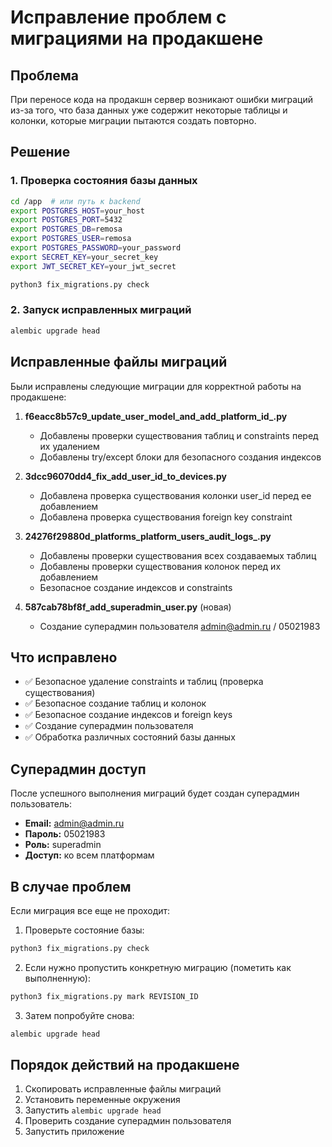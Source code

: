 # Исправление проблем с миграциями на продакшене

## Проблема
При переносе кода на продакшн сервер возникают ошибки миграций из-за того, что база данных уже содержит некоторые таблицы и колонки, которые миграции пытаются создать повторно.

## Решение

### 1. Проверка состояния базы данных

```bash
cd /app  # или путь к backend
export POSTGRES_HOST=your_host
export POSTGRES_PORT=5432
export POSTGRES_DB=remosa
export POSTGRES_USER=remosa
export POSTGRES_PASSWORD=your_password
export SECRET_KEY=your_secret_key
export JWT_SECRET_KEY=your_jwt_secret

python3 fix_migrations.py check
```

### 2. Запуск исправленных миграций

```bash
alembic upgrade head
```

## Исправленные файлы миграций

Были исправлены следующие миграции для корректной работы на продакшене:

1. **f6eacc8b57c9_update_user_model_and_add_platform_id_.py**
   - Добавлены проверки существования таблиц и constraints перед их удалением
   - Добавлены try/except блоки для безопасного создания индексов

2. **3dcc96070dd4_fix_add_user_id_to_devices.py**
   - Добавлена проверка существования колонки user_id перед ее добавлением
   - Добавлена проверка существования foreign key constraint

3. **24276f29880d_platforms_platform_users_audit_logs_.py**
   - Добавлены проверки существования всех создаваемых таблиц
   - Добавлены проверки существования колонок перед их добавлением
   - Безопасное создание индексов и constraints

4. **587cab78bf8f_add_superadmin_user.py** (новая)
   - Создание суперадмин пользователя admin@admin.ru / 05021983

## Что исправлено

- ✅ Безопасное удаление constraints и таблиц (проверка существования)
- ✅ Безопасное создание таблиц и колонок
- ✅ Безопасное создание индексов и foreign keys
- ✅ Создание суперадмин пользователя
- ✅ Обработка различных состояний базы данных

## Суперадмин доступ

После успешного выполнения миграций будет создан суперадмин пользователь:
- **Email:** admin@admin.ru
- **Пароль:** 05021983
- **Роль:** superadmin
- **Доступ:** ко всем платформам

## В случае проблем

Если миграция все еще не проходит:

1. Проверьте состояние базы:
```bash
python3 fix_migrations.py check
```

2. Если нужно пропустить конкретную миграцию (пометить как выполненную):
```bash
python3 fix_migrations.py mark REVISION_ID
```

3. Затем попробуйте снова:
```bash
alembic upgrade head
```

## Порядок действий на продакшене

1. Скопировать исправленные файлы миграций
2. Установить переменные окружения
3. Запустить `alembic upgrade head`
4. Проверить создание суперадмин пользователя
5. Запустить приложение 